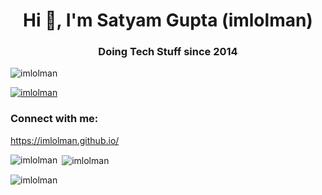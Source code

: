 <h1 align="center">Hi 👋, I'm Satyam Gupta (imlolman)</h1>
<h3 align="center">Doing Tech Stuff since 2014</h3>

<p align="left"> <img src="https://komarev.com/ghpvc/?username=imlolman&label=Profile%20views&color=0e75b6&style=flat" alt="imlolman" /> </p>

<p align="left"><a href="https://github.com/ryo-ma/github-profile-trophy"><img src="https://github-profile-trophy.vercel.app/?username=imlolman" alt="imlolman" /></a></p>

<h3 align="left">Connect with me:</h3>
<p align="left">
<a href="https://imlolman.github.io" target="blank">https://imlolman.github.io/</a>
</p>

<p><img align="left" src="https://github-readme-stats.vercel.app/api/top-langs?username=imlolman&show_icons=true&locale=en&layout=compact" alt="imlolman" /></p>

<p>&nbsp;<img align="center" src="https://github-readme-stats.vercel.app/api?username=imlolman&show_icons=true&locale=en" alt="imlolman" /></p>

<p><img align="center" src="https://github-readme-streak-stats.herokuapp.com/?user=imlolman&" alt="imlolman" /></p>
